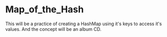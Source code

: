 # Map_of_the_Hash
This will be a practice of creating a HashMap using it's keys to access it's values. And the concept will be an album CD.
